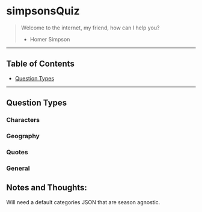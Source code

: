 # simpsonsQuiz
> Welcome to the internet, my friend, how can I help you? 
>  - Homer Simpson

---
## Table of Contents
- [Question Types](#question-types)
---
## Question Types

### Characters
### Geography
### Quotes
### General

## Notes and Thoughts:
Will need a default categories JSON that are season agnostic.